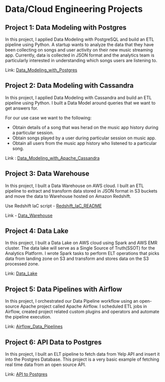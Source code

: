 # Data/Cloud Engineering Projects

## Project 1: Data Modeling with Postgres
In this project, I applied Data Modeling with PostgreSQL and build an ETL pipeline using Python. A startup wants to analyze the data that they have been collecting on songs and user activity on their new music streaming app. Currently, data is collected in JSON format and the analytics team is particularly interested in understanding which songs users are listening to.

Link: [Data_Modeling_with_Postgres](https://github.com/oresttokovenko/Goodreads_ETL/tree/master/Data_Modeling_with_Postgres)

## Project 2: Data Modeling with Cassandra
In this project, I applied Data Modeling with Cassandra and build an ETL pipeline using Python. I built a Data Model around queries that we want to get answers for. 

For our use case we want to the following: 

 - Obtain details of a song that was herad on the music app history during a particular session. 
 - Obtain songs played by a user during particular session on music app. 
 - Obtain all users from the music app history who listened to a particular song.

Link : [Data_Modeling_with_Apache_Cassandra](https://github.com/oresttokovenko/Goodreads_ETL/tree/master/Data_Modeling_with_Apache_Cassandra)

## Project 3: Data Warehouse
In this project, I built a Data Warehouse on AWS cloud. I built an ETL pipeline to extract and transform data stored in JSON format in S3 buckets and move the data to Warehouse hosted on Amazon Redshift. 

Use Redshift IaC script - [Redshift_IaC_README](https://github.com/oresttokovenko/Goodreads_ETL/blob/master/Redshift_IaC_README.md)

Link  - [Data_Warehouse](https://github.com/oresttokovenko/Goodreads_ETL/tree/master/Data_Warehouse)

## Project 4: Data Lake
In this project, I built a Data Lake on AWS cloud using Spark and AWS EMR cluster. The data lake will serve as a Single Source of Truth(SSOT) for the Analytics Platform. I wrote Spark tasks to perform ELT operations that picks data from landing zone on S3 and transform and stores data on the S3 processed zone.

Link: [Data_Lake](https://github.com/oresttokovenko/Goodreads_ETL/tree/master/Data_Lake)

## Project 5: Data Pipelines with Airflow
In this project, I orchestrated our Data Pipeline workflow using an open-source Apache project called Apache Airflow. I scheduled ETL jobs in Airflow, created project related custom plugins and operators and automate the pipeline execution. 

Link:  [Airflow_Data_Pipelines](https://github.com/oresttokovenko/Goodreads_ETL/tree/master/Airflow_Data_Pipelines)

## Project 6: API Data to Postgres
In this project, I built an ELT pipeline to fetch data from Yelp API and insert it into the Postgres Database. This project is a very basic example of fetching real time data from an open source API.

Link: [API to Postgres](https://github.com/oresttokovenko/Goodreads_ETL/tree/master/Data_Api_to_Postgres)
